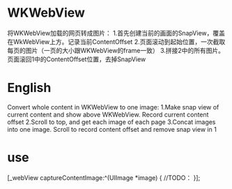 # WKWebView
 将WKWebView加载的网页转成图片：
 1.首先创建当前的画面的SnapView，覆盖在WkWebView上方。记录当前ContentOffset
 2.页面滚动到起始位置，一次截取每页的图片（一页的大小跟WKWebView的frame一致）
 3.拼接2中的所有图片。页面滚回1中的ContentOffset位置，去掉SnapView

# English
 Convert whole content in WKWebView to one image:
 1.Make snap view of current content and show above WKWebView. Record current content offset
 2.Scroll to top, and get each image of each page
 3.Concat images into one image. Scroll to record content offset and remove snap view in 1

# use
[_webView captureContentImage:^(UIImage *image) {
  //TODO：
}]; 
